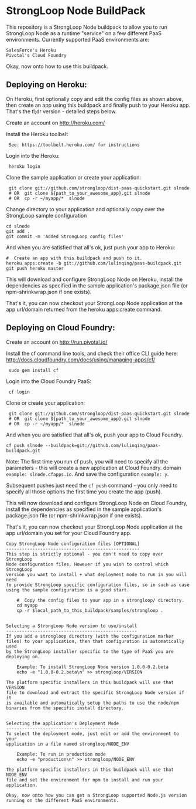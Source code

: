 StrongLoop Node BuildPack
=========================

This repository is a StrongLoop Node buildpack to allow you to run
StrongLoop Node as a runtime "service" on a few different PaaS
environments. Currently supported PaaS environments are:

    SalesForce's Heroku
    Pivotal's Cloud Foundry

Okay, now onto how to use this buildpack.

Deploying on Heroku:
--------------------
On Heroku, first optionally copy and edit the config files as shown above,
then create an app using this buildpack and finally push to your Heroku app.
That's the tl;dr version - detailed steps below.


Create an account on http://heroku.com/

Install the Heroku toolbelt

     See: https://toolbelt.heroku.com/ for instructions

Login into the Heroku:

     heroku login

Clone the sample application or create your application:

     git clone git://github.com/strongloop/dist-paas-quickstart.git slnode
     # OR  git clone ${path_to_your_awesome_app}.git slnode
     # OR  cp -r ~/myapp/*  slnode

Change directory to your application and optionally copy over the
StrongLoop sample configuration

    cd slnode
    git add .
    git commit -m 'Added StrongLoop config files'

And when you are satisfied that all's ok, just push your app to Heroku:

    #  Create an app with this buildpack and push to it.
    heroku apps:create -b git://github.com/lulinqing/paas-buildpack.git
    git push heroku master

This will download and configure StrongLoop Node on Heroku, install the
dependencies as specified in the sample application's package.json file
(or npm-shrinkwrap.json if one exists).

That's it, you can now checkout your StrongLoop Node application at the
app url/domain returned from the heroku apps:create command.
    

Deploying on Cloud Foundry:
--------------------------

Create an account on http://run.pivotal.io/

Install the cf command line tools, and check their office CLI guide here:
http://docs.cloudfoundry.com/docs/using/managing-apps/cf/

     sudo gem install cf
     
Login into the Cloud Foundry PaaS:

     cf login

Clone or create your application:

     git clone git://github.com/strongloop/dist-paas-quickstart.git slnode
     # OR  git clone ${path_to_your_awesome_app}.git slnode
     # OR  cp -r ~/myapp/*  slnode

And when you are satisfied that all's ok, push your app to Cloud Foundry.

    cf push slnode --buildpack=git://github.com/lulinqing/paas-buildpack.git

Note:  The first time you run cf push, you will need to specify all the
       parameters - this will create a new application at Cloud Foundry.
       domain `example: slnode.cfapps.io`.
       And save the configuration `example: y`.

Subsequent pushes just need the `cf push` command - you only need to
specify all those options the first time you create the app (push).

This will now download and configure StrongLoop Node on Cloud Foundry,
install the dependencies as specified in the sample application's
package.json file (or npm-shrinkwrap.json if one exists).

That's it, you can now checkout your StrongLoop Node application at the
app url/domain you set for your Cloud Foundry app.


    Copy StrongLoop Node configuration files [OPTIONAL]
    ---------------------------------------------------
    This step is strictly optional - you don't need to copy over StrongLoop
    Node configuration files. However if you wish to control which StrongLoop
    version you want to install + what deployment mode to run in you will need
    to provide StrongLoop specific configuration files, so in such as case
    using the sample configuration is a good start.

        #  Copy the config files to your app in a strongloop/ directory.
        cd myapp
        cp -r $local_path_to_this_buildpack/samples/strongloop .


    Selecting a StrongLoop Node version to use/install
    --------------------------------------------------
    If you add a strongloop directory (with the configuration marker
    files) to your application, then that configuration is automatically used
    by the StrongLoop installer specific to the type of PaaS you are
    deploying on. 

        Example: To install StrongLoop Node version 1.0.0-0.2.beta
        echo -e "1.0.0-0.2.beta\n" >> strongloop/VERSION

    The platform specific installers in this buildpack will use that VERSION
    file to download and extract the specific StrongLoop Node version if it
    is available and automatically setup the paths to use the node/npm
    binaries from the specific install directory.


    Selecting the application's Deployment Mode
    -------------------------------------------
    To select the deployment mode, just edit or add the environment to your
    application in a file named strongloop/NODE_ENV

        Example: To run in production mode
        echo -e "production\n" >> strongloop/NODE_ENV

    The platform specific installers in this buildpack will use that NODE_ENV
    file and set the environment for npm to install and run your application.

    Okay, now onto how you can get a StrongLoop supported Node.js version
    running on the different PaaS environments.
